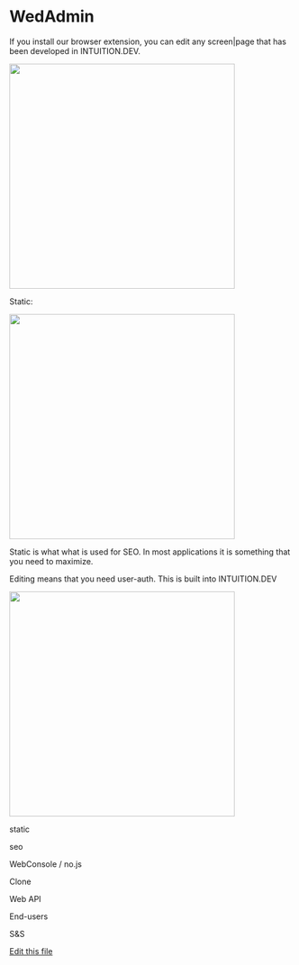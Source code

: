 
# WedAdmin 

If you install our browser extension, you can edit any screen|page that has been developed in INTUITION.DEV. 

[<img src="https://lh3.googleusercontent.com/Ty_P-Jbc9OzJMo1AeBl-5UBrEonckRkdwRU0IubmDx4phGj3o2-yyXmsPcDs5_3jQfFPYWKIqr8=w640-h400-e365" width="400"/>](https://chrome.google.com/webstore/detail/webadmin/oaecohdoihcbaogfkhlfkcdbggnmmbek)

Static:

[<img src="http://img.youtube.com/vi/979v1byfuSU/0.jpg" width="400"/>](http://www.youtube.com/watch?v=979v1byfuSU)

Static is what what is used for SEO. In most applications it is something that you need to maximize.


Editing means that you need user-auth. This is built into INTUITION.DEV

[<img src="http://img.youtube.com/vi/BpNvMqwq9TI/0.jpg" width="400"/>](http://www.youtube.com/watch?v=BpNvMqwq9TI)



static

seo

WebConsole / no.js

Clone

Web API

End-users

S&S 




[Edit this file](https://github.com/intuition-dev/IntuitionDocs/tree/master/docs)